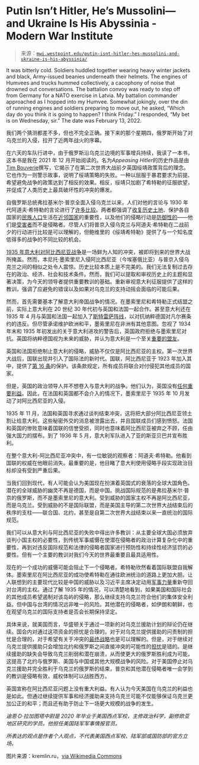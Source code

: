 <!--yml

category: 未分类

date: 2024-05-27 15:20:52

-->

# Putin Isn’t Hitler, He’s Mussolini—and Ukraine Is His Abyssinia - Modern War Institute

> 来源：[`mwi.westpoint.edu/putin-isnt-hitler-hes-mussolini-and-ukraine-is-his-abyssinia/`](https://mwi.westpoint.edu/putin-isnt-hitler-hes-mussolini-and-ukraine-is-his-abyssinia/)

It was bitterly cold. Soldiers huddled together wearing heavy winter jackets and black, Army-issued beanies underneath their helmets. The engines of Humvees and trucks hummed collectively, a cacophony of noise that drowned out conversations. The battalion convoy was ready to step off from Germany for a NATO exercise in Latvia. My battalion commander approached as I hopped into my Humvee. Somewhat jokingly, over the din of running engines and soldiers preparing to move out, he asked, “Which day do you think it is going to happen? I think Friday.” I responded, “My bet is on Wednesday, sir.” The date was February 13, 2022.

我们两个猜测都差不多，但也不完全正确。接下来的那个星期四，俄罗斯开始了对乌克兰的入侵，拉开了近两年战火的序幕。

在六天的车队行进中，由于俄罗斯沿乌克兰边境的军事增兵持续，我读了一本书，这本书是我在 2021 年 12 月开始阅读的。名为*Appeasing Hitler*的历史作品是由[Tim Bouverie](https://reviews.history.ac.uk/review/2380)撰写，它揭示了在第二次世界大战前夕英国绥靖政策背后的理念。它也作为一则警示故事，说明了绥靖策略的失败。一种以屈服于暴君要求为前提、希望避免战争的政策达到了相反的效果。相反，绥靖只加剧了希特勒的征服欲望，并促成了人类历史上最具破坏性的冲突的爆发。

自俄罗斯总统弗拉基米尔·普京全面入侵乌克兰以来，人们对他的言论与 1930 年代阿道夫·希特勒的言论进行了[许多比较](https://www.washingtonpost.com/history/2022/02/24/hitler-czechoslovakia-sudeten-putin-ukraine/)。两者都强调了[收复历史土地](https://www.atlanticcouncil.org/blogs/ukrainealert/putin-admits-ukraine-invasion-is-an-imperial-war-to-return-russian-land/)、保护各自国家的[民族人口](https://www.theholocaustexplained.org/life-in-nazi-occupied-europe/foreign-policy-and-the-road-to-war/occupation-of-the-sudetenland/)生活在[近邻国家](https://www.usip.org/publications/2022/04/how-kremlin-distorts-responsibility-protect-principle#:~:text=Putin%20and%20the%20Russian%20World&text=agreement%20on%20the%20R2P%20principle,needing%20protection%20from%20hostile%20governments。)的重要性，以及他们的侵略行动是[防御性的](https://www.cbsnews.com/news/putin-ukraine-war-speech-today-blames-us-nato-after-one-year-invasion/)——他们是[受害者](https://fcit.usf.edu/holocaust/resource/document/HITLER1.htm)而不是侵略者。尽管人们将普京入侵乌克兰与阿道夫·希特勒在二战前夕的行动进行比较是可以理解的，但鲍维里的《绥靖希特勒》提供了与一个知名度低得多的战争的不同比较的机会。

[1935 年意大利对阿比西尼亚战争](https://www.foreignaffairs.com/lists/fascist-italy-invades-ethiopia)是一场鲜为人知的冲突，被即将到来的世界大战所掩盖。然而，本尼托·墨索里尼入侵阿比西尼亚（今埃塞俄比亚）与普京入侵乌克兰之间的相似之处令人震惊。历史比较本质上是不完美的。我们无法复制过去存在的政治、经济、社会和技术条件。然而，我们可以提取和审视历史上的主题和显著决策，为今天的领导者提供重要教训的基础。重新审视意大利征服提供了这样的教训，强调了应避免的错误以及如果对乌克兰的支持动摇会面临的可能后果。

然而，首先需要基本了解意大利帝国战争的情况。在墨索里尼和希特勒正式结盟之前，实际上意大利在 20 世纪 30 年代初与英国和法国一起合作。甚至意大利还在 1935 年 4 月与英国和法国一起加入了[斯特雷萨阵线](https://www.gcsehistory.com/faq/stresafront.html)，以对抗纳粹德国对凡尔赛条约的违反。但尽管承诺维护欧洲和平，墨索里尼在非洲有其他意图。忽视了 1934 年末和 1935 年初发出的关于意大利进攻的警告后，英国政府拒绝与墨索里尼对抗。英国将纳粹德国视为未来的威胁，并认为意大利是一个至关[重要的盟友](https://link.springer.com/chapter/10.1057/9780230554481_4)。

英国和法国拒绝制止意大利的侵略，威胁不仅仅是阿比西尼亚的主权。第一次世界大战后，国联出现并引入了国际法的新时代。国联，阿比西尼亚于 1923 年加入其中，提供了[第 16 条](https://avalon.law.yale.edu/20th_century/leagcov.asp#art16)的保护。该条款规定，所有成员将联合对付侵犯其他成员的国家。

但是，英国的政治领导人并不想卷入与意大利的战争。他们认为，英国没有[任何重要利益](https://www.historyisnowmagazine.com/blog/2023/5/2/the-1935-italian-invasion-of-abyssinia-what-did-britain-and-france-do)。因此，在法国和英国都不会介入的情况下，墨索里尼于 1935 年 10 月发动了对阿比西尼亚的入侵。

1935 年 11 月，法国和英国寻求通过谈判结束冲突，这将把大部分阿比西尼亚领土割让给意大利。这些秘密外交的消息被泄露出去，并且国联成员们感到愤怒。法国和英国的惨败意味着国联的信誉受损，同时也意味着阿比西尼亚被弃之不顾，任由强大国力的摆布。到了 1936 年 5 月，意大利军队进入了亚的斯亚贝巴并宣布胜利。

在整个意大利-阿比西尼亚冲突中，有一位敏锐的观察者：阿道夫·希特勒。他看到国联的权威在他眼前消失。最重要的是，他目睹了意大利使用侵略手段实现政治目标却没有受到严重后果。

当我们回到现代，有人可能会认为美国现在扮演着英国式的衰落的全球大国角色。潜在的全球威胁的幽灵不再是德国，而是中国。挑战国际规范的是弗拉基米尔·普京的俄罗斯，而不是墨索里尼的意大利。受到威胁的国家主权不再是阿比西尼亚，而是乌克兰。受到威胁的不是国际联盟，而是美国主导的第二次世界大战结束后的秩序的支柱——联合国、北约，甚至是自第二次世界大战结束以来一直统治的国际规范。

我们可以从意大利与阿比西尼亚的失败中得出许多教训：从主要全球大国必须放弃谈判小国主权的必要性，到传统军事威慑在使潜在侵略者的政治计算复杂化中的重要性，再到对违反国际规范和法律的侵略者国家进行预防性和持续性经济惩罚的必要性。但有一个主要的教训对我们今天的世界最重要且最具适用性。

现在的一个成功的威慑可能会阻止下一个侵略者。希特勒欣然看着国际联盟自我解体。墨索里尼在阿比西尼亚的成功使希特勒在通往欧洲统治的道路上更加大胆。让人联想到的主要现代比较是中国的威胁以及习近平主席决定动用[军事力量](https://www.reuters.com/world/china/xi-china-will-never-renounce-right-use-force-over-taiwan-2022-10-16/)重新夺回对台湾的主权。通过了解 1935 年的情况，可以清楚地看到，如果美国和国际社会的其他成员希望遏制对该岛屿的侵略，那么继续支持乌克兰符合他们的集体安全利益。但中国与台湾的情况远非唯一的风险。其他潜在的侵略者，如伊朗和朝鲜，也在观望乌克兰的国际支持者是否会长期保持坚定。

具体来说，就美国而言，华盛顿关于通过一项新的对乌克兰援助计划的辩论仍在继续。国会内对通过这项资金的担忧是合理的。对于对乌克兰提供援助的问责制的担忧是合理的，对于希望有关于冲突的[最终战略](https://thehill.com/opinion/international/4321534-as-long-as-it-takes-isnt-good-enough-whats-the-endgame-in-ukraine/)也是可以理解的。但是，对于继续对乌克兰提供援助只会增加北约和俄罗斯之间直接冲突的可能性的[担忧](https://www.stimson.org/2022/the-risks-of-u-s-military-assistance-to-ukraine/)是错的。是继续援助的缺失会导致乌克兰削弱和潜在崩溃，从而使更大的俄罗斯胜利成为可能，这提高了北约与俄罗斯、美国与中国或其他大规模战争的风险。对于美国停止对乌克兰援助并完全胜利于乌克兰的俄罗斯的结束，普京和其他潜在侵略者唯一会学到的教训是侵略有效，威权体制可以战胜西方。

英国宣称在阿比西尼亚问题上没有重大利益。有人认为今天美国在乌克兰的利益也是如此。但通过继续提供军事和经济援助来支持乌克兰可能不仅能够保证乌克兰更加公正的和平；而且还有助于防止下一场更大规模的战争的发生。

*迪恩·D·拉加图塔中尉是 2020 年毕业于美国西点军校，主修政治科学，副修欧亚地区研究的学员。他担任美国陆军军事情报官员。*

*所表达的观点是作者个人观点，不代表美国西点军校、陆军部或国防部的官方立场。*

图片来源：kremlin.ru，[via Wikimedia Commons](https://commons.wikimedia.org/wiki/File:Putin-Xi_press_conference_(2023).jpg)
